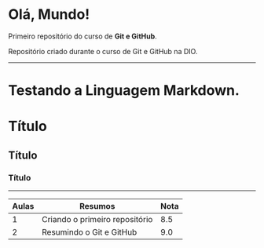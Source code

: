 # Olá, Mundo!
 Primeiro repositório do curso de **Git e GitHub**.

 Repositório criado durante o curso de Git e GitHub na DIO.

***
# Testando a Linguagem Markdown.

# Título
## Título
### Título

***

| Aulas | Resumos | Nota
---|---|---
1 | Criando o primeiro repositório | 8.5
2 | Resumindo o Git e GitHub | 9.0